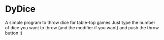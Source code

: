 # DyDice
A simple program to throw dice for table-top games
Just type the number of dice you want to throw (and the modifier if you want) and push the throw button :)
